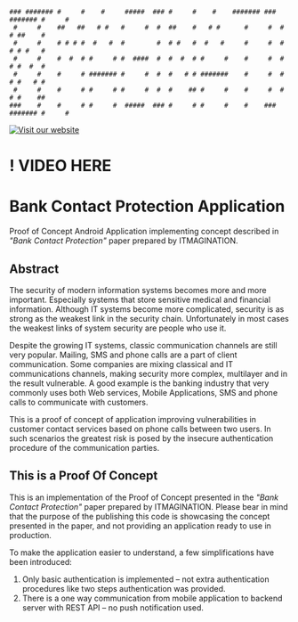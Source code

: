 ```
### ####### #     #    #     #####  ### #     #    #    ####### ### ####### #     # 
 #     #    ##   ##   # #   #     #  #  ##    #   # #      #     #  #     # ##    # 
 #     #    # # # #  #   #  #        #  # #   #  #   #     #     #  #     # # #   # 
 #     #    #  #  # #     # #  ####  #  #  #  # #     #    #     #  #     # #  #  # 
 #     #    #     # ####### #     #  #  #   # # #######    #     #  #     # #   # # 
 #     #    #     # #     # #     #  #  #    ## #     #    #     #  #     # #    ## 
###    #    #     # #     #  #####  ### #     # #     #    #    ### ####### #     #
```

[![Visit our website](https://img.shields.io/badge/Visit&nbsp;Our&nbsp;Website-ITMAGINATION-black.svg)](https://www.itmagination.com)

# ! VIDEO HERE

# Bank Contact Protection Application
Proof of Concept Android Application implementing concept described in *"Bank Contact Protection"* paper prepared by ITMAGINATION.

## Abstract
The security of modern information systems becomes more and more important. Especially systems that store sensitive medical and financial information. Although IT systems become more complicated, security is as strong as the weakest link in the security chain. Unfortunately in most cases the weakest links of system security are people who use it. 

Despite the growing IT systems, classic communication channels are still very popular. Mailing, SMS and phone calls are a part of client communication. Some companies are mixing classical and IT communications channels, making security more complex, multilayer and in the result vulnerable. A good example is the banking industry that very commonly uses both Web services, Mobile Applications, SMS and phone calls to communicate with customers.

This is a proof of concept of application improving vulnerabilities in customer contact services based on phone calls between two users. In such scenarios the greatest risk is posed by the insecure authentication procedure of the communication parties.

## This is a Proof Of Concept
This is an implementation of the Proof of Concept presented in the *"Bank Contact Protection"* paper prepared by ITMAGINATION. Please bear in mind that the purpose of the publishing this code is showcasing the concept presented in the paper, and not providing an application ready to use in production.

To make the application easier to understand, a few simplifications have been introduced:
1. Only basic authentication is implemented – not extra authentication procedures like two steps authentication was provided.
2. There is a one way communication from mobile application to backend server with REST API – no push notification used.

